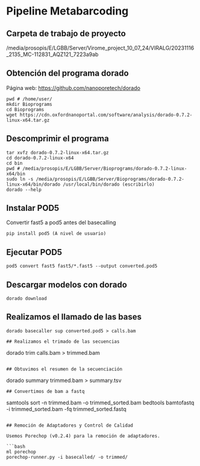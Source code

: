 # Pipeline Metabarcoding

## Carpeta de trabajo de proyecto

/media/prosopis/E/LGBB/Server/Virome_project_10_07_24/VIRALG/20231116_2135_MC-112831_AQZ121_7223a9ab

## Obtención del programa dorado

Página web: https://github.com/nanoporetech/dorado

```
pwd # /home/user/
mkdir Bioprograms
cd Bioprograms
wget https://cdn.oxfordnanoportal.com/software/analysis/dorado-0.7.2-linux-x64.tar.gz
```

## Descomprimir el programa

```
tar xvfz dorado-0.7.2-linux-x64.tar.gz
cd dorado-0.7.2-linux-x64
cd bin
pwd # /media/prosopis/E/LGBB/Server/Bioprograms/dorado-0.7.2-linux-x64/bin
sudo ln -s /media/prosopis/E/LGBB/Server/Bioprograms/dorado-0.7.2-linux-x64/bin/dorado /usr/local/bin/dorado (escribirlo)
dorado --help
```

## Instalar POD5

Convertir fast5 a pod5 antes del basecalling

```
pip install pod5 (A nivel de usuario)
```

## Ejecutar POD5

```
pod5 convert fast5 fast5/*.fast5 --output converted.pod5

```

## Descargar modelos con dorado

```
dorado download
```

## Realizamos el llamado de las bases

```
dorado basecaller sup converted.pod5 > calls.bam

## Realizamos el trimado de las secuencias

```
dorado trim calls.bam > trimmed.bam
```

## Obtuvimos el resumen de la secuenciación 

```
dorado summary trimmed.bam > summary.tsv 

```
## Convertimos de bam a fastq

```
samtools sort -n trimmed.bam -o trimmed_sorted.bam
bedtools bamtofastq -i trimmed_sorted.bam -fq trimmed_sorted.fastq
```

## Remoción de Adaptadores y Control de Calidad

Usemos Porechop (v0.2.4) para la remoción de adaptadores.

```bash
ml porechop
porechop-runner.py -i basecalled/ -o trimmed/
```


